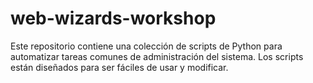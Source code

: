 # web-wizards-workshop
Este repositorio contiene una colección de scripts de Python para automatizar tareas comunes de administración del sistema. Los scripts están diseñados para ser fáciles de usar y modificar.
